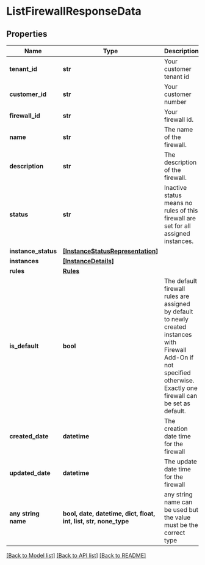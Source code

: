# ListFirewallResponseData


## Properties
Name | Type | Description | Notes
------------ | ------------- | ------------- | -------------
**tenant_id** | **str** | Your customer tenant id | 
**customer_id** | **str** | Your customer number | 
**firewall_id** | **str** | Your firewall id. | 
**name** | **str** | The name of the firewall. | 
**description** | **str** | The description of the firewall. | 
**status** | **str** | Inactive status means no rules of this firewall are set for all assigned instances. | 
**instance_status** | [**[InstanceStatusRepresentation]**](InstanceStatusRepresentation.md) |  | 
**instances** | [**[InstanceDetails]**](InstanceDetails.md) |  | 
**rules** | [**Rules**](Rules.md) |  | 
**is_default** | **bool** | The default firewall rules are assigned by default to newly created instances with Firewall Add-On if not specified otherwise. Exactly one firewall can be set as default. | 
**created_date** | **datetime** | The creation date time for the firewall | 
**updated_date** | **datetime** | The update date time for the firewall | 
**any string name** | **bool, date, datetime, dict, float, int, list, str, none_type** | any string name can be used but the value must be the correct type | [optional]

[[Back to Model list]](../README.md#documentation-for-models) [[Back to API list]](../README.md#documentation-for-api-endpoints) [[Back to README]](../README.md)


